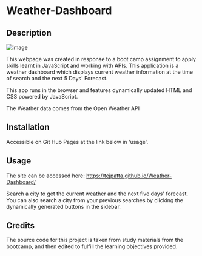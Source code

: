 # Weather-Dashboard

## Description
![image](https://github.com/tejpatta/Weather-Dashboard/assets/147752590/5bd6f3d8-a952-4c84-b1e2-10795882509a)

This webpage was created in response to a boot camp assignment to apply skills learnt in JavaScript and working with APIs. This application is a weather dashboard which displays current weather information at the time of search and the next 5 Days' Forecast. 

This app runs in the browser and features dynamically updated HTML and CSS powered by JavaScript.

The Weather data comes from the Open Weather API

## Installation

Accessible on Git Hub Pages at the link below in 'usage'.

## Usage
The site can be accessed here: https://tejpatta.github.io/Weather-Dashboard/

Search a city to get the current weather and the next five days' forecast. You can also search a city from your previous searches by clicking the dynamically generated buttons in the sidebar. 

## Credits

The source code for this project is taken from study materials from the bootcamp, and then edited to fulfill the learning objectives provided. 
